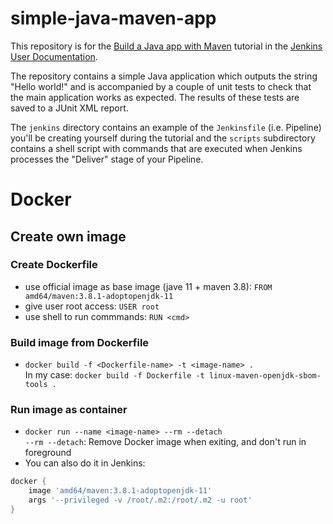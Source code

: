 # simple-java-maven-app

This repository is for the
[Build a Java app with Maven](https://jenkins.io/doc/tutorials/build-a-java-app-with-maven/)
tutorial in the [Jenkins User Documentation](https://jenkins.io/doc/).

The repository contains a simple Java application which outputs the string
"Hello world!" and is accompanied by a couple of unit tests to check that the
main application works as expected. The results of these tests are saved to a
JUnit XML report.

The `jenkins` directory contains an example of the `Jenkinsfile` (i.e. Pipeline)
you'll be creating yourself during the tutorial and the `scripts` subdirectory
contains a shell script with commands that are executed when Jenkins processes
the "Deliver" stage of your Pipeline.

# Docker
## Create own image
### Create Dockerfile
* use official image as base image (jave 11 + maven 3.8): `FROM amd64/maven:3.8.1-adoptopenjdk-11`
* give user root access: `USER root`
* use shell to run commmands: `RUN <cmd>`
### Build image from Dockerfile
* `docker build -f <Dockerfile-name> -t <image-name> .`  
In my case: `docker build -f Dockerfile -t linux-maven-openjdk-sbom-tools .`
### Run image as container
* `docker run --name <image-name> --rm --detach`  
`--rm --detach`: Remove Docker image when exiting, and don't run in foreground  
* You can also do it in Jenkins:
```groovy
docker {
    image 'amd64/maven:3.8.1-adoptopenjdk-11' 
    args '--privileged -v /root/.m2:/root/.m2 -u root'
}
```

